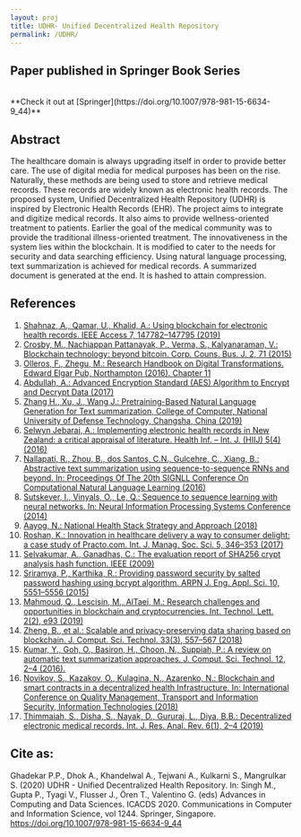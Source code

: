 ```yaml
---
layout: proj
title: UDHR- Unified Decentralized Health Repository
permalink: /UDHR/
---
```

## Paper published in Springer Book Series

<br>
**Check it out at [Springer](https://doi.org/10.1007/978-981-15-6634-9_44)**

## Abstract

The healthcare domain is always upgrading itself in order to provide better care. The use of digital media for medical purposes has been on the rise. Naturally, these methods are being used to store and retrieve medical records. These records are widely known as electronic health records. The proposed system, Unified Decentralized Health Repository (UDHR) is inspired by Electronic Health Records (EHR). The project aims to integrate and digitize medical records. It also aims to provide wellness-oriented treatment to patients. Earlier the goal of the medical community was to provide the traditional illness-oriented treatment. The innovativeness in the system lies within the blockchain. It is modified to cater to the needs for security and data searching efficiency. Using natural language processing, text summarization is achieved for medical records. A summarized document is generated at the end. It is hashed to attain compression.

## References

1. [Shahnaz, A., Qamar, U., Khalid, A.: Using blockchain for electronic health records. IEEE Access 7, 147782–147795 (2019)](https://doi.org/10.1109/ACCESS.2019.2946373)
2. [Crosby, M., Nachiappan Pattanayak, P., Verma, S., Kalyanaraman, V.: Blockchain technology: beyond bitcoin. Corp. Couns. Bus. J. 2, 71 (2015)](https://scholar.google.com/scholar?q=Crosby%2C%20M.%2C%20Nachiappan%20Pattanayak%2C%20P.%2C%20Verma%2C%20S.%2C%20Kalyanaraman%2C%20V.%3A%20Blockchain%20technology%3A%20beyond%20bitcoin.%20Corp.%20Couns.%20Bus.%20J.%202%2C%2071%20%282015%29)
3. [Olleros, F., Zhegu, M.: Research Handbook on Digital Transformations. Edward Elgar Pub, Northampton (2016). Chapter 11](https://doi.org/10.4337/9781784717766)
4. [Abdullah, A.: Advanced Encryption Standard (AES) Algorithm to Encrypt and Decrypt Data (2017)](https://scholar.google.com/scholar?q=Abdullah%2C%20A.%3A%20Advanced%20Encryption%20Standard%20%28AES%29%20Algorithm%20to%20Encrypt%20and%20Decrypt%20Data%20%282017%29)
5. [Zhang H., Xu, J., Wang J.: Pretraining-Based Natural Language Generation for Text summarization, College of Computer, National University of Defense Technology, Changsha, China (2019)](https://scholar.google.com/scholar?q=Zhang%20H.%2C%20Xu%2C%20J.%2C%20Wang%20J.%3A%20Pretraining-Based%20Natural%20Language%20Generation%20for%20Text%20summarization%2C%20College%20of%20Computer%2C%20National%20University%20of%20Defense%20Technology%2C%20Changsha%2C%20China%20%282019%29)
6. [Selwyn Jebaraj, A.: Implementing electronic health records in New Zealand: a critical appraisal of literature. Health Inf. – Int. J. (HIIJ) 5(4) (2016)](https://scholar.google.com/scholar?q=Selwyn%20Jebaraj%2C%20A.%3A%20Implementing%20electronic%20health%20records%20in%20New%20Zealand%3A%20a%20critical%20appraisal%20of%20literature.%20Health%20Inf.%20%E2%80%93%20Int.%20J.%20%28HIIJ%29%205%284%29%20%282016%29)
7. [Nallapati, R., Zhou, B., dos Santos, C.N., Gulcehre, C., Xiang, B.: Abstractive text summarization using sequence-to-sequence RNNs and beyond. In: Proceedings Of The 20th SIGNLL Conference On Computational Natural Language Learning (2016)](https://scholar.google.com/scholar?q=Nallapati%2C%20R.%2C%20Zhou%2C%20B.%2C%20dos%20Santos%2C%20C.N.%2C%20Gulcehre%2C%20C.%2C%20Xiang%2C%20B.%3A%20Abstractive%20text%20summarization%20using%20sequence-to-sequence%20RNNs%20and%20beyond.%20In%3A%20Proceedings%20Of%20The%2020th%20SIGNLL%20Conference%20On%20Computational%20Natural%20Language%20Learning%20%282016%29)
8. [Sutskever, I., Vinyals, O., Le, Q.: Sequence to sequence learning with neural networks. In: Neural Information Processing Systems Conference (2014)](https://scholar.google.com/scholar?q=Sutskever%2C%20I.%2C%20Vinyals%2C%20O.%2C%20Le%2C%20Q.%3A%20Sequence%20to%20sequence%20learning%20with%20neural%20networks.%20In%3A%20Neural%20Information%20Processing%20Systems%20Conference%20%282014%29)
9. [Aayog, N.: National Health Stack Strategy and Approach (2018)](https://scholar.google.com/scholar?q=Roshan%2C%20K.%3A%20Innovation%20in%20healthcare%20delivery%20a%20way%20to%20consumer%20delight%3A%20a%20case%20study%20of%20Practo.com.%20Int.%20J.%20Manag.%20Soc.%20Sci.%205%2C%20346%E2%80%93353%20%282017%29)
10. [Roshan, K.: Innovation in healthcare delivery a way to consumer delight: a case study of Practo.com. Int. J. Manag. Soc. Sci. 5, 346–353 (2017)](https://scholar.google.com/scholar?q=Roshan%2C%20K.%3A%20Innovation%20in%20healthcare%20delivery%20a%20way%20to%20consumer%20delight%3A%20a%20case%20study%20of%20Practo.com.%20Int.%20J.%20Manag.%20Soc.%20Sci.%205%2C%20346%E2%80%93353%20%282017%29)
11. [Selvakumar, A., Ganadhas, C.: The evaluation report of SHA256 crypt analysis hash function. IEEE (2009)](https://scholar.google.com/scholar?q=Selvakumar%2C%20A.%2C%20Ganadhas%2C%20C.%3A%20The%20evaluation%20report%20of%20SHA256%20crypt%20analysis%20hash%20function.%20IEEE%20%282009%29)
12. [Sriramya, P., Karthika, R.: Providing password security by salted password hashing using bcrypt algorithm. ARPN J. Eng. Appl. Sci. 10, 5551–5556 (2015)](http://scholar.google.com/scholar_lookup?title=Providing%20password%20security%20by%20salted%20password%20hashing%20using%20bcrypt%20algorithm&author=P.%20Sriramya&author=R.%20Karthika&journal=ARPN%20J.%20Eng.%20Appl.%20Sci.&volume=10&pages=5551-5556&publication_year=2015)
13. [Mahmoud, Q., Lescisin, M., AlTaei, M.: Research challenges and opportunities in blockchain and cryptocurrencies. Int. Technol. Lett. 2(2), e93 (2019)](https://doi.org/10.1002/itl2.93)
14. [Zheng, B., et al.: Scalable and privacy-preserving data sharing based on blockchain. J. Comput. Sci. Technol. 33(3), 557–567 (2018)](https://doi.org/10.1007/s11390-018-1840-5)
15. [Kumar, Y., Goh, O., Basiron, H., Choon, N., Suppiah, P.: A review on automatic text summarization approaches. J. Comput. Sci. Technol. 12, 2–4 (2016).](https://doi.org/10.3844/jcssp.2016.178.190)
16. [Novikov, S., Kazakov, O., Kulagina, N., Azarenko, N.: Blockchain and smart contracts in a decentralized health Infrastructure. In: International Conference on Quality Management, Transport and Information Security, Information Technologies (2018)](https://scholar.google.com/scholar?q=Novikov%2C%20S.%2C%20Kazakov%2C%20O.%2C%20Kulagina%2C%20N.%2C%20Azarenko%2C%20N.%3A%20Blockchain%20and%20smart%20contracts%20in%20a%20decentralized%20health%20Infrastructure.%20In%3A%20International%20Conference%20on%20Quality%20Management%2C%20Transport%20and%20Information%20Security%2C%20Information%20Technologies%20%282018%29)
17. [Thimmaiah, S., Disha, S., Nayak, D., Gururaj, L., Diya, B.B.: Decentralized electronic medical records. Int. J. Res. Anal. Rev. 6(1), 2–4 (2019)](https://scholar.google.com/scholar?q=Thimmaiah%2C%20S.%2C%20Disha%2C%20S.%2C%20Nayak%2C%20D.%2C%20Gururaj%2C%20L.%2C%20Diya%2C%20B.B.%3A%20Decentralized%20electronic%20medical%20records.%20Int.%20J.%20Res.%20Anal.%20Rev.%206%281%29%2C%202%E2%80%934%20%282019%29)


## Cite as: 

Ghadekar P.P., Dhok A., Khandelwal A., Tejwani A., Kulkarni S., Mangrulkar S. (2020) UDHR - Unified Decentralized Health Repository. In: Singh M., Gupta P., Tyagi V., Flusser J., Ören T., Valentino G. (eds) Advances in Computing and Data Sciences. ICACDS 2020. Communications in Computer and Information Science, vol 1244. Springer, Singapore. https://doi.org/10.1007/978-981-15-6634-9_44